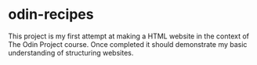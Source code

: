# odin-recipes

This project is my first attempt at making a HTML website in the
context of The Odin Project course. Once completed it should 
demonstrate my basic understanding of structuring websites.